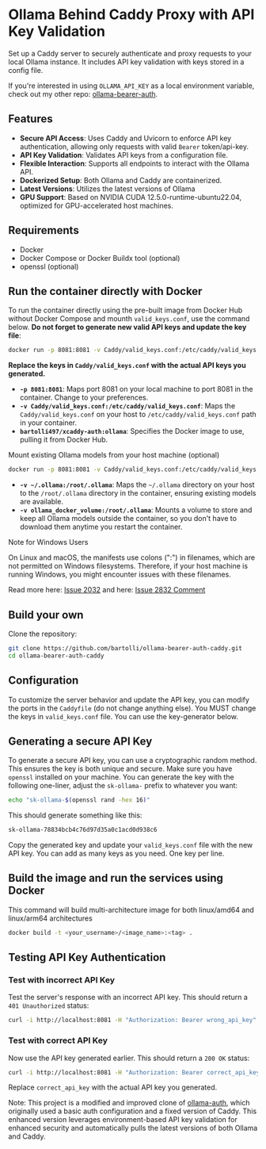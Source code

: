 # Ollama Behind Caddy Proxy with API Key Validation

Set up a Caddy server to securely authenticate and proxy requests to your local Ollama instance. It includes API key validation with keys stored in a config file.

If you're interested in using `OLLAMA_API_KEY` as a local environment variable, check out my other repo: [ollama-bearer-auth](https://github.com/bartolli/ollama-bearer-auth).

## Features

- **Secure API Access**: Uses Caddy and Uvicorn to enforce API key authentication, allowing only requests with valid `Bearer` token/api-key.
- **API Key Validation**: Validates API keys from a configuration file.
- **Flexible Interaction**: Supports all endpoints to interact with the Ollama API.
- **Dockerized Setup**: Both Ollama and Caddy are containerized.
- **Latest Versions**: Utilizes the latest versions of Ollama
- **GPU Support**: Based on NVIDIA CUDA 12.5.0-runtime-ubuntu22.04, optimized for GPU-accelerated host machines.

## Requirements

- Docker
- Docker Compose or Docker Buildx tool (optional)
- openssl (optional)

## Run the container directly with Docker

To run the container directly using the pre-built image from Docker Hub without Docker Compose and mounth `valid_keys.conf`, use the command below. **Do not forget to generate new valid API keys and update the key file**:

```bash
docker run -p 8081:8081 -v Caddy/valid_keys.conf:/etc/caddy/valid_keys.conf bartolli497/xcaddy-auth:ollama
```

**Replace the keys in `Caddy/valid_keys.conf` with the actual API keys you generated.**

- **`-p 8081:8081`**: Maps port 8081 on your local machine to port 8081 in the container. Change to your preferences.
- **`-v Caddy/valid_keys.conf:/etc/caddy/valid_keys.conf`**: Maps the `Caddy/valid_keys.conf` on your host to `/etc/caddy/valid_keys.conf` path in your container.
- **`bartolli497/xcaddy-auth:ollama`**: Specifies the Docker image to use, pulling it from Docker Hub.

Mount existing Ollama models from your host machine (optional)

```bash
docker run -p 8081:8081 -v Caddy/valid_keys.conf:/etc/caddy/valid_keys.conf -v ~/.ollama:/root/.ollama bartolli497/xcaddy-auth:ollama
```

- **`-v ~/.ollama:/root/.ollama`**: Maps the `~/.ollama` directory on your host to the `/root/.ollama` directory in the container, ensuring existing models are available.
- **`-v ollama_docker_volume:/root/.ollama`**: Mounts a volume to store and keep all Ollama models outside the container, so you don't have to download them anytime you restart the container.

Note for Windows Users

On Linux and macOS, the manifests use colons (":") in filenames, which are not permitted on Windows filesystems. Therefore, if your host machine is running Windows, you might encounter issues with these filenames.

Read more here: [Issue 2032](https://github.com/ollama/ollama/issues/2032)
and here: [Issue 2832 Comment](https://github.com/ollama/ollama/issues/2832#issuecomment-1994889376)

## Build your own

Clone the repository:

```bash
git clone https://github.com/bartolli/ollama-bearer-auth-caddy.git
cd ollama-bearer-auth-caddy
```

## Configuration

To customize the server behavior and update the API key, you can modify the ports in the `Caddyfile` (do not change anything else). You MUST change the keys in `valid_keys.conf` file. You can use the key-generator below.

## Generating a secure API Key

To generate a secure API key, you can use a cryptographic random method. This ensures the key is both unique and secure. Make sure you have `openssl` installed on your machine. You can generate the key with the following one-liner, adjust the `sk-ollama-` prefix to whatever you want:

```bash
echo "sk-ollama-$(openssl rand -hex 16)"
```

This should generate something like this:

```bash
sk-ollama-78834bcb4c76d97d35a0c1acd0d938c6
```

Copy the generated key and update your `valid_keys.conf` file with the new API key. You can add as many keys as you need. One key per line.

## Build the image and run the services using Docker

This command will build multi-architecture image for both linux/amd64 and linux/arm64 architectures

```bash
docker build -t <your_username>/<image_name>:<tag> .
```

## Testing API Key Authentication

### Test with incorrect API Key

Test the server's response with an incorrect API key. This should return a `401 Unauthorized` status:

```bash
curl -i http://localhost:8081 -H "Authorization: Bearer wrong_api_key"
```

### Test with correct API Key

Now use the API key generated earlier. This should return a `200 OK` status:

```bash
curl -i http://localhost:8081 -H "Authorization: Bearer correct_api_key"
```

Replace `correct_api_key` with the actual API key you generated.

Note: This project is a modified and improved clone of [ollama-auth](https://github.com/g1ibby/ollama-auth), which originally used a basic auth configuration and a fixed version of Caddy. This enhanced version leverages environment-based API key validation for enhanced security and automatically pulls the latest versions of both Ollama and Caddy.
